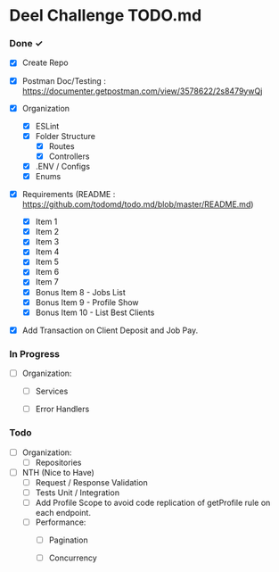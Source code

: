 # Deel Challenge TODO.md

### Done ✓

- [x] Create Repo 
- [x] Postman Doc/Testing : https://documenter.getpostman.com/view/3578622/2s8479ywQj
- [X] Organization
    - [x] ESLint
    - [x] Folder Structure
        - [X] Routes
        - [X] Controllers
    - [x] .ENV / Configs
    - [x] Enums
- [x] Requirements (README : https://github.com/todomd/todo.md/blob/master/README.md)
    - [x] Item 1 
    - [x] Item 2 
    - [x] Item 3 
    - [x] Item 4 
    - [x] Item 5 
    - [x] Item 6 
    - [x] Item 7
    - [x] Bonus Item 8  - Jobs List
    - [x] Bonus Item 9  - Profile Show 
    - [x] Bonus Item 10 - List Best Clients
- [x] Add Transaction on Client Deposit and Job Pay.



### In Progress
- [ ] Organization:
    - [ ] Services
    - [ ] Error Handlers



### Todo
- [ ] Organization:
    - [ ] Repositories

- [ ] NTH (Nice to Have)
    - [ ] Request / Response Validation
    - [ ] Tests Unit / Integration
    - [ ] Add Profile Scope to avoid code replication of getProfile rule on each endpoint.
    - [ ] Performance:
        - [ ] Pagination
        - [ ] Concurrency

